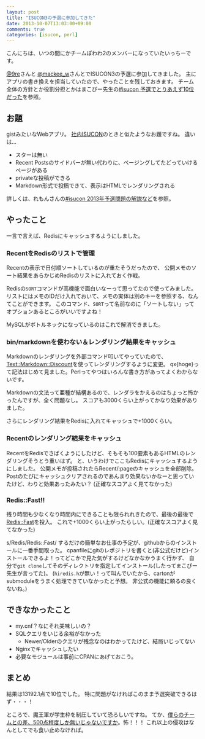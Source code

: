 ```yaml
---
layout: post
title: "ISUCON3の予選に参加してきた"
date: 2013-10-07T13:03:00+09:00
comments: true
categories: [isucon, perl]
---
```


こんにちは、いつの間にかチームぽわわ2のメンバーになっていたいっちーです。

[@9re](https://twitter.com/9re)さんと
[@mackee_w](https://twitter.com/mackee_w)さんとでISUCON3の予選に参加してきました。
主にアプリの書き換えを担当していたので、やったことを残しておきます。
チーム全体の方針とか役割分担とかはまこぴー先生の[#isucon 予選でとりあえず10位だった](http://mackee.hatenablog.com/entry/2013/10/06/230412)を参照。

<!-- More -->

## お題

gistみたいなWebアプリ。
[社内ISUCON](http://shogo82148.github.io/blog/2013/04/13/isucon/)のときと似たようなお題ですね。
違いは...

* スターは無い
* Recent Postsのサイドバーが無い代わりに、ページングしてたどっていけるページがある
* privateな投稿ができる
* Markdown形式で投稿できて、表示はHTMLでレンダリングされる

詳しくは、れもんさんの[#isucon 2013年予選問題の解説など](http://isucon.net/archives/32853582.html)を参照。


## やったこと

一言で言えば、Redisにキャッシュするようにしました。


### RecentをRedisのリストで管理

Recentの表示で日付順ソートしているのが重たそうだったので、
公開メモのソート結果をあらかじめRedisのリストに入れておく作戦。

Redisの`SORT`コマンドが高機能で面白いなーって思ってたので使ってみました。
リストにはメモのIDだけ入れておいて、メモの実体は別のキーを参照する、なんてことができます。
このコマンド、`SORT`って名前なのに「ソートしない」ってオプションあるところがいいですよね！

MySQLがボトルネックになっているのはこれで解消できました。


### bin/markdownを使わない＆レンダリング結果をキャッシュ

Markdownのレンダリングを外部コマンド叩いてやっていたので、
[Text::Markdown::Discount](https://metacpan.org/module/Text::Markdown::Discount)を使ってレンダリングするように変更。
qx{hoge}って記法はじめて見ました。Perlってやつはいろんな書き方があってよくわからないです。

Markdownの文法って亜種が結構あるので、レンダラをかえるのはちょっと怖かったんですが、全く問題なし。
スコアも3000くらい上がってかなり効果がありました。

さらにレンダリング結果をRedisに入れてキャッシュで+1000くらい。


### Recentのレンダリング結果をキャッシュ

RecentをRedisでさばくようにしたけど、そもそも100要素もあるHTMLのレンダリングそうとう重いはず。
と、いうわけでここもRedisにキャッシュするようにしました。
公開メモが投稿されたらRecent/:pageのキャッシュを全部削除。
Postのたびにキャッシュクリアされるのであんまり効果ないかなーと思っていたけど、わりと効果あったみたい？
(正確なスコアよく見てなかった)


### Redis::Fast!!

残り時間も少なくなり時間内にできることも限られれきたので、最後の最後で[Redis::Fast](https://github.com/shogo82148/Redis-Fast)を投入。
これで+1000くらい上がったらしい。(正確なスコアよく見てなかった)

s/Redis/Redis::Fast/ するだけの簡単なお仕事の予定が、githubからのインストールに一番手間取った。
cpanfileにgitのレポジトリを書くと(非公式だけど)インストールできるよ！ってどこかで見た気がするけどなかなかうまく行かず、
自分で`git clone`してそのディレクトリを指定してインストール(したってまこぴー先生が言ってた)。
(`hiredis.h`が無い！って叫んでいたから、cartonがsubmoduleをうまく処理できていなかったと予想。
非公式の機能に頼るの良くないね。)


## できなかったこと

* my.cnf？なにそれ美味しいの？
* SQLクエリをいじる余裕がなかった
  * Newer/Olderのクエリが残念なのはわかってたけど、結局いじってない
* Nginxでキャッシュしたい
* 必要なモジュールは事前にCPANにあげておこう。

## まとめ

結果は13192.1点で10位でした。
特に問題がなければこのまま予選突破できるはず・・・！

ところで、魔王軍が学生枠を制圧していて恐ろしいですね。
てか、[僕らのチームとの差、500点程度しか無いじゃないですか](http://shiro-goma.hatenablog.com/entry/2013/10/07/202913)。怖！！！
これ以上の侵攻はなんとしてでも食い止めなければ。
